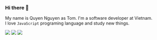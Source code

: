 ### Hi there 👋

My name is Quyen Nguyen as Tom. I'm a software developer at Vietnam. <br />
I love `JavaScript` programing language and study new things.

<a href="https://stackoverflow.com/users/17655529/quyen-nguyen" target="blank"><img src="https://img.shields.io/twitter/url?label=Stack%20Overflow&logo=stackoverflow&logoColor=C98474&style=social&url=https%3A%2F%2Fstackoverflow.com%2Fusers%2F17655529%2Fquyen-nguyen" /></a> <a href="https://twitter.com/quien_dev" target="blank"><img src="https://img.shields.io/twitter/url?label=Twitter&logo=Twitter&style=social&url=https%3A%2F%2Ftwitter.com%2Fquien_dev" /></a> <a href="https://www.linkedin.com/in/imtomq/" target="blank"> <img src="https://img.shields.io/twitter/url?label=Linked%20In&logo=linkedIn&style=social&url=https%3A%2F%2Fwww.linkedin.com%2Fin%2Fimtomq%2F"> </a>
